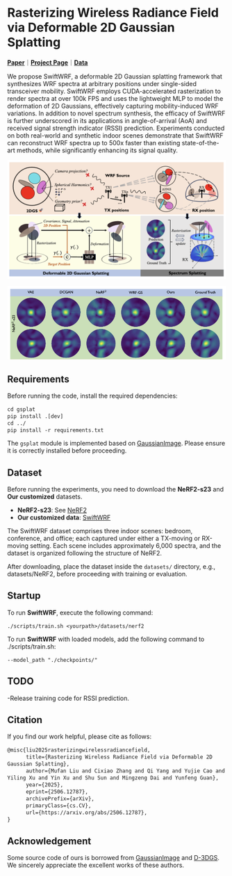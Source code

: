 # **Rasterizing Wireless Radiance Field via Deformable 2D Gaussian Splatting**

[**Paper**](https://arxiv.org/pdf/2506.12787)｜[**Project Page**](https://evan-sudo.github.io/swiftwrf/)｜[**Data**](https://1drv.ms/f/c/b1b302e6d09c4153/EpCJ4-YrQjZGgOMjYdWOFTQBQ9tqdCVqmRm-s7iU0mZkJA?e=iLQE6W)

We propose SwiftWRF, a deformable 2D Gaussian splatting framework that synthesizes WRF spectra at arbitrary positions under
single-sided transceiver mobility. SwiftWRF employs CUDA-accelerated rasterization to render spectra at over 100k FPS and uses the
lightweight MLP to model the deformation of 2D Gaussians, effectively capturing mobility-induced WRF variations. In addition to novel
spectrum synthesis, the efficacy of SwiftWRF is further underscored in its applications in angle-of-arrival (AoA) and received signal
strength indicator (RSSI) prediction. Experiments conducted on both real-world and synthetic indoor scenes demonstrate that
SwiftWRF can reconstruct WRF spectra up to 500x faster than existing state-of-the-art methods, while significantly enhancing its signal
quality.


![Overview of SwiftWRF.](./img/a.png)

![Visual comparison of SwiftWRF.](./img/b.png)
## **Requirements**

Before running the code, install the required dependencies:

```
cd gsplat
pip install .[dev]
cd ../
pip install -r requirements.txt
```

The `gsplat` module is implemented based on [GaussianImage](https://github.com/Xinjie-Q/GaussianImage). Please ensure it is correctly installed before proceeding.

## **Dataset**
Before running the experiments, you need to download the **NeRF2-s23** and **Our customized** datasets.  

- **NeRF2-s23**: See [NeRF2](https://github.com/XPengZhao/NeRF2?tab=readme-ov-file)
- **Our customized data**: [SwiftWRF](https://1drv.ms/f/c/b1b302e6d09c4153/EpCJ4-YrQjZGgOMjYdWOFTQBQ9tqdCVqmRm-s7iU0mZkJA?e=iLQE6W)


The SwiftWRF dataset comprises three indoor scenes: bedroom, conference, and office; each captured under either a TX-moving or RX-moving setting. Each scene includes approximately 6,000 spectra, and the dataset is organized following the structure of NeRF2.

After downloading, place the dataset inside the `datasets/` directory, e.g., datasets/NeRF2, before proceeding with training or evaluation.

## **Startup**
To run **SwiftWRF**, execute the following command:

```
./scripts/train.sh <yourpath>/datasets/nerf2
```

To run **SwiftWRF** with loaded models, add the following command to ./scripts/train.sh:

```
--model_path "./checkpoints/"
```
## **TODO**
-Release training code for RSSI prediction.

## **Citation**
If you find our work helpful, please cite as follows:
```
@misc{liu2025rasterizingwirelessradiancefield,
      title={Rasterizing Wireless Radiance Field via Deformable 2D Gaussian Splatting}, 
      author={Mufan Liu and Cixiao Zhang and Qi Yang and Yujie Cao and Yiling Xu and Yin Xu and Shu Sun and Mingzeng Dai and Yunfeng Guan},
      year={2025},
      eprint={2506.12787},
      archivePrefix={arXiv},
      primaryClass={cs.CV},
      url={https://arxiv.org/abs/2506.12787}, 
}
```


## Acknowledgement
Some source code of ours is borrowed from [GaussianImage](https://github.com/Xinjie-Q/GaussianImage) and [D-3DGS](https://github.com/ingra14m/Deformable-3D-Gaussians). We sincerely appreciate the excellent works of these authors.

